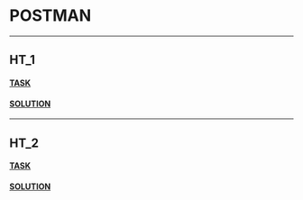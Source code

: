 # POSTMAN
___
## HT_1

#### [TASK](https://github.com/chelovechek159/POSTMAN/blob/main/HT_1.md)
  
#### [SOLUTION](https://github.com/chelovechek159/POSTMAN/blob/main/FirstHomeTaskPM.json)

___ 
## HT_2

#### [TASK](https://github.com/chelovechek159/POSTMAN/blob/main/HT_2.md)

#### [SOLUTION](https://github.com/chelovechek159/POSTMAN/blob/main/SecondHomeTask.postman_collection.json)
